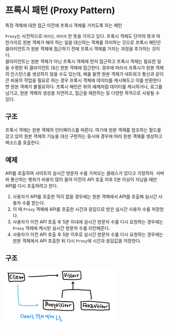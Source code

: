 # 프록시 패턴 (Proxy Pattern) 
특정 객체에 대한 접근 이전에 프록시 객체를 거치도록 하는 패턴   

`Proxy`는 사전적으로 `대리인`, `대리의` 란 뜻을 가지고 있다. 프록시 객체도 단어의 뜻과 마찬가지로 원본 객체가 해야 하는 일을 대신하는 객체를 의미하는 것으로 프록시 패턴은 클라이언트가 원본 객체에 접근하기 전에 프록시 객체를 거치는 과정을 추가하는 것이다.    
클라이언트는 원본 객체가 아닌 프록시 객체에 먼저 접근하고 프록시 객체는 필요한 일을 수행한 뒤 클라이언트 대신 원본 객체에 접근한다. 경우에 따라서 프록시가 원본 객체의 인스턴스를 생성하지 않을 수도 있는데, 예를 들면 원본 객체가 네트워크 통신과 같이 큰 비용의 작업을 필요로 하는 경우 프록시 객체에 데이터를 캐시해두고 이를 반환한다면 원본 객체가 불필요하다.
프록시 패턴은 위의 예제처럼 데이터를 캐시하거나, 로그를 남기고, 원본 객체의 생성을 지연하고, 접근을 제한하는 등 다양한 목적으로 사용될 수 있다.


## 구조   
프록시 객체는 원본 객체의 인터페이스를 따른다. 여기에 원본 객체를 참조하는 필드를 갖고 있어 원본 객체의 기능을 대신 구현하는 동시에 경우에 따라 원본 객체를 생성하고 메소드를 호출한다.

## 예제  
API를 호출하여 사이트의 실시간 방문자 수를 가져오는 클래스가 있다고 가정하자. 서버와 통신하는 행위가 비용이 많이 들어 이전의 API 호출 이후 5분 이상이 지났을 때만 API를 다시 호출하려고 한다. 

1. 사용자가 API를 호출한 적이 없을 경우에는 원본 객체에서 API를 호출해 실시간 사용자 수를 받는다.
2. 이 때 `Proxy` 객체에 API를 호출한 시간과 응답으로 받은 실시간 사용자 수를 저장한다.
3. 사용자가 이전 API 호출 후 5분 이내에 실시간 방문자 수를 다시 요청하는 경우에는 `Proxy` 객체에 캐시된 실시간 방문자 수를 리턴해준다.   
4. 사용자가 이전 API 호출 후 5분 이후로 실시간 방문자 수를 다시 요청하는 경우에는 원본 객체에서 API 호출한 뒤 다시 `Proxy`에 시간과 응답값을 저장한다.

## 구조
<img src="./uml.jpeg" width="70%" />

